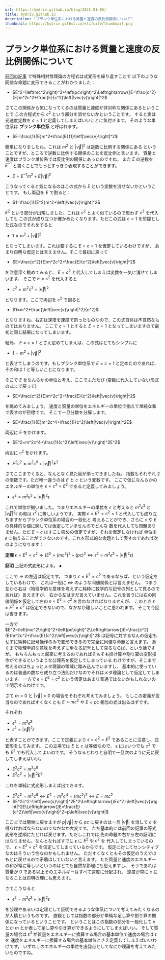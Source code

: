 ```yaml
---
url: https://bydriv.github.io/blog/2021-01-05/
title: bydriv.github.io
description: "プランク単位系における質量と速度の反比例関係について"
thumbnail: https://bydriv.github.io/etc/site/thumbnail.png
---
```


# プランク単位系における質量と速度の反比例関係について

[前回の記事](../2021-01-04) で特殊相対性理論の方程式は式変形を繰り返すことで
以下のような同値な命題に変形できることがわかりました：

- $E^2=\left(mc^2\right)^2+\left(pc\right)^2\Leftrightarrow{}E=\frac{c^2}{E}m^2c^2+\frac{E}{c^2}\left|\vec{v}\right|^2$

さてこの関係から気になってくるのは質量と速度が非対称な関係にあるということで
この方程式から $c^2$ という部分を消せないかということです。
すると実は光速度定数を $c=1$ と定義してしまえばいいことに気付きます。
そのような単位系は **プランク単位系** と呼ばれます。

- $E=\frac{1}{E}m^2+\frac{E}{1}\left|\vec{v}\right|^2$

簡単になりましたね。これは $m^2$ と  $\left|\vec{v}\right|^2$ は逆数に比例する関係にある
ということですが、ところで逆数に比例する関係のことを反比例と言います。
質量と速度はプランク単位系では反比例の関係にあったのですね。
また $E$ の逆数を $E^{-1}$ と書くことでもっとすっきり表現することができます。

- $E=E^{-1}m^2+E\left|\vec{v}\right|^2$

こうなってくると気になるのはこの式から $E$ という変数を消せないかということです。
もし両辺を $E$ で割ると：

- $1=\frac{1}{E^2}m^2+\left|\vec{v}\right|^2$

$E^2$ という部分が出現しました。これは $c^2$ とよく似ているので思わず $c^2$ を代入しても
この式が成り立つか確かめたくなります。ただこの式は $c=1$ を前提とした式なのでそれをすると

- $1=m^2+\left|\vec{v}\right|^2$

となってしまいます。これは要するに $E=c=1$ を仮定しているわけですが、
あまり自明な仮定とは言えません。そこで最初に戻って

- $E=\frac{c^2}{E}m^2c^2+\frac{E}{c^2}\left|\vec{v}\right|^2$

を注意深く眺めてみると、 $E=c^2$ と代入してしまえば変数を一気に消せてしまいます。
そこで $E=c^2$ を代入すると

- $c^2=m^2c^2+\left|\vec{v}\right|^2$

となります。ここで両辺を $c^2$ で割ると

- $1=m^2+\frac{\left|\vec{v}\right|^2}{c^2}$

となりますね。右辺は速度を速度で割ったものなので、この式自体は不自然なものではありません。
ここで $c=1$ とすると $E=c=1$ となってしまいますので最初と同じ結果になってしまいます。

結局、 $E=c=1$ とさえ定めてしまえば、この式はとてもシンプルに

- $1=m^2+\left|\vec{v}\right|^2$

と表せてしまうのです。もしプランク単位系で $E=c=1$ と定めたのであれば、
その和は $1$ と等しいことになります。

そこで $E$ をなんらかの単位と考え、ここでふたたび (変数に代入していない形式の式まで戻って)

- $E=\frac{c^2}{E}m^2c^2+\frac{E}{c^2}\left|\vec{v}\right|^2$

を眺めてみましょう。
速度と質量の単位をエネルギーの単位で揃えて単純な和で表すのが目標です。
そこで一旦分数を分解します。

- $E=\frac{1}{E}m^2c^4+\frac{1}{c^2}\left|\vec{v}\right|^2E$

両辺に $E$ をかけます。

- $E^2=m^2c^4+\frac{1}{c^2}\left|\vec{v}\right|^2E^2$

両辺に $c^2$ をかけます。

- $E^2c^2=m^2c^6+\left|\vec{v}\right|^2E^2$

さてここまでくると、なんとなく見た目が揃ってきましたね。
指数もそれぞれ $2$ の倍数です。ただ唯一違うのは $E$ と $c$ という変数です。
ここで仮になんらかのエネルギーの単位を $\epsilon=c^2=E^2$ であると定義してみましょう。

- $\epsilon^2=m^2\epsilon^3+\left|\vec{v}\right|^2\epsilon$

これで単位が揃いました。つまりエネルギーの単位を $\epsilon$ と考えると
$m^2\epsilon^3$ と $\left|\vec{v}\right|^2\epsilon$ の和は $\epsilon^2$ に等しいようです。
実際 $\epsilon=E^2=c^2=1$ と代入しても成り立ちますからプランク単位系の場合の一般化と
考えることができ、さらに $c$ や $E$ の具体的な値に関しては仮定していませんのでどんな
数を代入しても問題ありません。ただ $E=c$ はすこし強めの仮定ですが、それを仮定しなければ
単位を $\epsilon$ に揃えることができないのです。これを形式的な命題として表すのであれば次のようになります：

**定理** $\epsilon=E^2=c^2\Rightarrow{}\left(E^2=\left(mc^2\right)^2+\left(pc\right)^2\Leftrightarrow{}\epsilon^2=m^2\epsilon^3+\left|\vec{v}\right|^2\epsilon\right)$

**証明** 上記の式変形による。
∎

ここで $\Rightarrow$ の左辺は仮定です。
つまり $\epsilon=E^2=c^2$ であるならば、という仮定をしているわけで、
これは一般に $\Leftrightarrow$ のような同値関係とは言えません。
つまり左から右は（物理学的な意味を考えずに純粋に数学的な記号の列として見るのであれば）言えますが、
右から左はまだ言えていません。これを言うには右の同値関係を仮定して左の $\epsilon=E^2=c^2$ を言わなければなりませんが、
このとき $\epsilon=E^2=c^2$ は仮定できないので、なかなか難しいことに思われます。
そこで今回は省きます。

一方で $E^2=\left(mc^2\right)^2+\left(pc\right)^2\Leftrightarrow{}E=\frac{c^2}{E}m^2c^2+\frac{E}{c^2}\left|\vec{v}\right|^2$
は記号に対するなんの仮定もせずに純粋に記号操作のみで変形できるので完全に同値な命題と言えます。
あくまで物理学的な意味を考えずに単なる記号として見るならば、という話ですが。
もちろんもっと厳密に考えるのであればそもそも掛け算や割り算の変形操作ができるというような公理系を仮定してしまっている
わけですが、そこまで考えるのはちょっとメタ理論の領域に踏み込んでいますし、
基本的に使っているのは普通の数なら成り立つ法則だけなのでそれはメタ理論として仮定してしまいます。
一方で $\epsilon=E^2=c^2$ という仮定はあまり普通ではないかもしれないので明示するわけです。

さて $m=0$ と $\left|\vec{v}\right|=0$ の場合をそれぞれ考えてみましょう。
もしこの定義が妥当なのであればすくなくとも $E=mc^2$ や $E=pc$ 相当の式は出るはずです。

それぞれ

- $\epsilon^2=m^2\epsilon^3$
- $\epsilon^2=\left|\vec{v}\right|^2\epsilon$

と表すことができます。ここで定義により $\epsilon=c^2=E^2$ であることに注意し、式変形をしてみます。
この立場では $E$ と $c$ は等価なので、 $\epsilon$ にはいつでも $c^2$ でも $E^2$ でも代入してよいのです。
そうなるとわりと自明で一旦次のように元に戻してしまえばいい。

- $E^2c^2=m^2c^6$
- $E^2c^2=\left|\vec{v}\right|^2E^2$

これを単純に式変形しまえば出てきます。

- $E^2c^2=m^2c^6\Leftrightarrow{}E^2=m^2c^4=\left(mc^2\right)^2\Leftrightarrow{}E=mc^2$
- $E^2c^2=\left|\vec{v}\right|^2E^2\Leftrightarrow{}Ec^2=\left|\vec{v}\right|^2E\Leftrightarrow{}E=\frac{E}{c^2}\left|\vec{v}\right|^2=p\left|\vec{v}\right|$

ここまでは簡単に戻せますが $p\left|\vec{v}\right|$ から $pc$ に戻すのは一旦
$\left|\vec{v}\right|$ を消して $c$ を得なければならないのでなかなか大変です。
ただ基本的には前回の記事の等式変形を逆順にたどれば戻せます。ただしこれでは
先の命題の右から左の証明にはなりません。なんとなればすでに $\epsilon$ に $E^2$ や $c^2$ を
代入してしまっているので、 $\epsilon=E^2=c^2$ を仮定してしまっているからです。
仮定に対してセンシティブなのはそういう性なのかもしれません。
ただすくなくともその仮定のうえではもとに戻せるので矛盾はしていないと言えます。
ただ質量と速度のエネルギーの和が常に等しいというのはとても自然な節理にも思えますし、
そうであれば質量が $0$ である以上そのエネルギーはすべて速度に分配され、
速度が常に $c$ になることは自明の理にも思えます。

さてこうなると

- $\epsilon^2=m^2\epsilon^3+\left|\vec{v}\right|^2\epsilon$

を公理やあるいは定理として証明できるような体系について考えてみたくなるのが人情というものです。
直観としては指数の部分が単純な足し算や割り算の関係になっているということです。
ということはこの指数の部分を一般化して $n$ とか $m$ とか表して足し算や引き算ができるようにしてしまえばいい。
そして質量の場合は $\epsilon^3$ が質量をエネルギーに換算する場合の基本単位で速度の場合は $\epsilon$ を
速度をエネルギーに換算する場合の基本単位とさえ定義してしまえばいいわけです。
いずれこのエネルギーの単位を出発点としてなにか理論を考えてみたいものですね。
